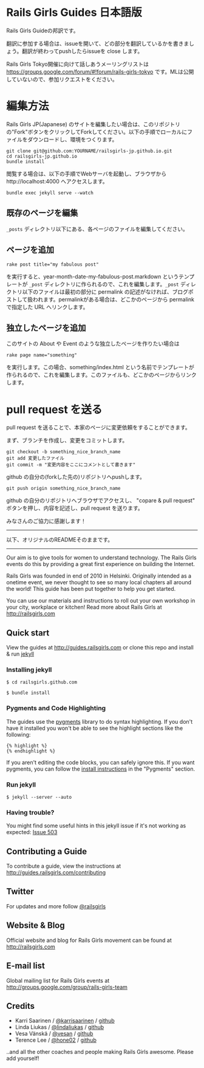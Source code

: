 # Rails Girls Guides 日本語版

Rails Girls Guideの邦訳です。

翻訳に参加する場合は、issueを開いて、どの部分を翻訳しているかを書きましょう。翻訳が終わってpushしたらissueを close します。

Rails Girls Tokyo開催に向けて話しあうメーリングリストは　https://groups.google.com/forum/#!forum/rails-girls-tokyo です。MLは公開していないので、参加リクエストをください。

# 編集方法

Rails Girls JP(Japanese) のサイトを編集したい場合は、このリポジトリの"Fork"ボタンをクリックしてForkしてください。以下の手順でローカルにファイルをダウンロードし、環境をつくります。

```
git clone git@github.com:YOURNAME/railsgirls-jp.github.io.git
cd railsgirls-jp.github.io
bundle install
```

閲覧する場合は、以下の手順でWebサーバを起動し、ブラウザから http://localhost:4000 へアクセスします。

```
bundle exec jekyll serve --watch
```

## 既存のページを編集

```_posts``` ディレクトリ以下にある、各ページのファイルを編集してください。

## ページを追加

```
rake post title="my fabulous post"
```

を実行すると、year-month-date-my-fabulous-post.markdown というテンプレートが ```_post``` ディレクトリに作られるので、これを編集します。```_post``` ディレクトリ以下のファイルは最初の部分に permalink の記述がなければ、ブログポストして扱われます。permalinkがある場合は、どこかのページから permalink で指定した URL へリンクします。

## 独立したページを追加
このサイトの About や Event のような独立したページを作りたい場合は

```
rake page name="something"
```

を実行します。この場合、something/index.html という名前でテンプレートが作られるので、これを編集します。このファイルも、どこかのページからリンクします。

# pull request を送る

pull request を送ることで、本家のページに変更依頼をすることができます。

まず、ブランチを作成し、変更をコミットします。

```
git checkout -b something_nice_branch_name
git add 変更したファイル
git commit -m "変更内容をここにコメントとして書きます"
```

github の自分の(forkした先の)リポジトリへpushします。
```
git push origin something_nice_branch_name
```

github の自分のリポジトリへブラウザでアクセスし、 "copare & pull request" ボタンを押し、内容を記述し、pull request を送ります。

みなさんのご協力に感謝します！

----

以下、オリジナルのREADMEそのままです。

----

Our aim is to give tools for women to understand technology. The Rails Girls events do this by providing a great first experience on building the Internet.

Rails Girls was founded in end of 2010 in Helsinki. Originally intended as a onetime event, we never thought to see so many local chapters all around the world! This guide has been put together to help you get started.

You can use our materials and instructions to roll out your own workshop in your city, workplace or kitchen! Read more about Rails Girls at http://railsgirls.com

## Quick start

View the guides at http://guides.railsgirls.com or clone this repo and install & run [jekyll](https://github.com/mojombo/jekyll)

### Installing jekyll

```
$ cd railsgirls.github.com
```

```
$ bundle install
```

### Pygments and Code Highlighting

The guides use the [pygments](http://pygments.org/) library to do syntax highlighting. If you don't have it installed you won't be able to see the highlight sections like the following:

```
{% highlight %}
{% endhighlight %}
```

If you aren't editing the code blocks, you can safely ignore this. If you want pygments, you can follow the [install instructions](https://github.com/mojombo/jekyll/wiki/Install) in the "Pygments" section.

### Run jekyll

```
$ jekyll --server --auto
```

### Having trouble?

You might find some useful hints in this jekyll issue if it's not working as expected: [Issue 503](https://github.com/mojombo/jekyll/issues/503)

## Contributing a Guide

To contribute a guide, view the instructions at http://guides.railsgirls.com/contributing

## Twitter

For updates and more follow [@railsgirls](https://twitter.com/railsgirls)

## Website & Blog

Official website and blog for Rails Girls movement can be found at http://railsgirls.com

## E-mail list

Global mailing list for Rails Girls events at http://groups.google.com/group/rails-girls-team

## Credits

* Karri Saarinen / [@karrisaarinen](https://twitter.com/karrisaarinen) / [github](http://github.com/ksaa)
* Linda Liukas / [@lindaliukas](https://twitter.com/lindaliukas) / [github](http://github.com/lindaliukas)
* Vesa Vänskä / [@vesan](https://twitter.com/vesan) / [github](http://github.com/vesan)
* Terence Lee / [@hone02](https://twitter.com/hone02) / [github](http://github.com/hone)

..and all the other coaches and people making Rails Girls awesome. Please add yourself!
